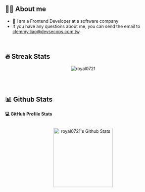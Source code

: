 

## :sassy_woman:  About me
- :school: I am a Frontend Developer at a software company 
- If you have any questions about me, you can send the email to clemmy.liao@devsecops.com.tw.

<br>

## 🔥 Streak Stats
<p align="center"><img src="https://github-readme-streak-stats.herokuapp.com/?user=royal0721&theme=algolia" alt="royal0721" /></p>

<br>
<br>


## 📊 Github Stats



  <summary><b>💻 GitHub Profile Stats</b></summary>
  <br/>
  <p align="center">
    <a href="https://github.com/royal0721/github-readme-stats"><img alt="royal0721's Github Stats" src="https://github-readme-stats.vercel.app/api?username=royal0721&show_icons=true&count_private=true&theme=algolia" height="192px"/></a>
<br/>



